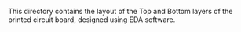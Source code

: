 This directory contains the layout of the Top and Bottom layers of the printed circuit board, designed using EDA software.
